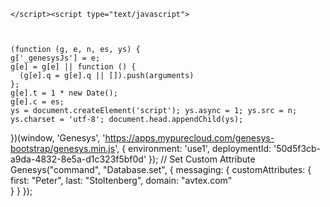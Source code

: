 
<!DOCTYPE html>


    </script><script type="text/javascript">

  

    (function (g, e, n, es, ys) {
    g['_genesysJs'] = e;
    g[e] = g[e] || function () {
      (g[e].q = g[e].q || []).push(arguments)
    };
    g[e].t = 1 * new Date();
    g[e].c = es;
    ys = document.createElement('script'); ys.async = 1; ys.src = n; ys.charset = 'utf-8'; document.head.appendChild(ys);
  })(window, 'Genesys', 'https://apps.mypurecloud.com/genesys-bootstrap/genesys.min.js', {
    environment: 'use1',
    deploymentId: '50d5f3cb-a9da-4832-8e5a-d1c323f5bf0d'
  });
        // Set Custom Attribute
        Genesys("command", "Database.set", {
                messaging: {
                    customAttributes: {
                    first: "Peter",
                    last: "Stoltenberg",
                    domain: "avtex.com"  
                    }
            }
        });
    </script>    
